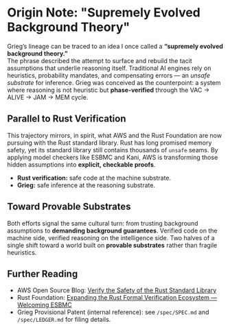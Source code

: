# Origin Note: "Supremely Evolved Background Theory"

Grieg’s lineage can be traced to an idea I once called a **“supremely evolved background theory.”**  
The phrase described the attempt to surface and rebuild the tacit assumptions that underlie reasoning itself. Traditional AI engines rely on heuristics, probability mandates, and compensating errors — an *unsafe substrate* for inference. Grieg was conceived as the counterpoint: a system where reasoning is not heuristic but **phase-verified** through the VAC → ALIVE → JAM → MEM cycle.  

## Parallel to Rust Verification  
This trajectory mirrors, in spirit, what AWS and the Rust Foundation are now pursuing with the Rust standard library. Rust has long promised memory safety, yet its standard library still contains thousands of `unsafe` seams. By applying model checkers like ESBMC and Kani, AWS is transforming those hidden assumptions into **explicit, checkable proofs**.  

- **Rust verification:** safe code at the machine substrate.  
- **Grieg:** safe inference at the reasoning substrate.  

## Toward Provable Substrates  
Both efforts signal the same cultural turn: from trusting background assumptions to **demanding background guarantees**. Verified code on the machine side, verified reasoning on the intelligence side. Two halves of a single shift toward a world built on **provable substrates** rather than fragile heuristics.  

## Further Reading  
- AWS Open Source Blog: [Verify the Safety of the Rust Standard Library](https://aws.amazon.com/blogs/opensource/verify-the-safety-of-the-rust-standard-library/)  
- Rust Foundation: [Expanding the Rust Formal Verification Ecosystem — Welcoming ESBMC](https://rustfoundation.org/media/expanding-the-rust-formal-verification-ecosystem-welcoming-esbmc/)  
- Grieg Provisional Patent (internal reference): see `/spec/SPEC.md` and `/spec/LEDGER.md` for filing details.  